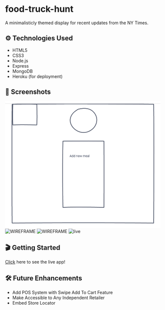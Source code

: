 # food-truck-hunt

A minimalisticly themed display for recent updates from the NY Times.

## ⚙️ Technologies Used
- HTML5
- CSS3
- Node.js
- Express
- MongoDB
- Heroku (for deployment)

## 📸 Screenshots
![ERD](./public/admin.png)
![WIREFRAME](../public/menu.png)
![WIREFRAME](../public/home.png)
![live](./public/live.png)

## 🎬 Getting Started
[Click](https://food-truck-hunt.herokuapp.com/users/signin) here to see the live app! 

## 🛠 Future Enhancements
- Add POS System with Swipe Add To Cart Feature
- Make Accessible to Any Independent Retailer 
- Embed Store Locator 